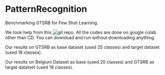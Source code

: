 # PatternRecognition
Benchmarking GTSRB for Few Shot Learning.

We took help from this ![git repo](https://github.com/sicara/easy-few-shot-learning). All the codes are done on google colab other than CD. You can download and run without downloading anything.

Our results on GTSRB as base dataset (used 25 classes) and target dataset (used 18 classes).


Our results on Belgium Dataset as base (used 20 classes) and GTSRB as target datatset (used 18 classes).
